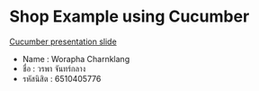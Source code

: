# Shop Example using Cucumber

[Cucumber presentation slide](https://github.com/ladyusa/cucumber-atm/blob/master/cucumber.pdf)

- Name : Worapha Charnklang
- ชื่อ : วรพา จันทร์กลาง
- รหัสนิสิต : 6510405776
